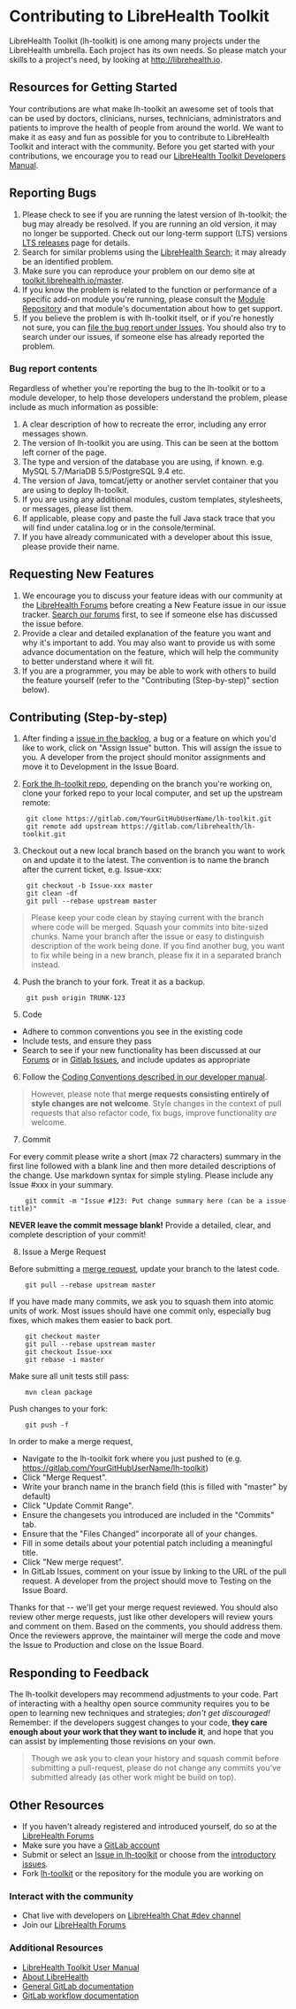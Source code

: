 # Contributing to LibreHealth Toolkit

LibreHealth Toolkit (lh-toolkit) is one among many projects under the LibreHealth umbrella. Each project has its own needs. So please match your skills to a project's need, by looking at http://librehealth.io.

## Resources for Getting Started

Your contributions are what make lh-toolkit an awesome set of tools that can be used by doctors, clinicians, nurses, technicians, administrators and patients to improve the health of people from around the world. We want to make it as easy and fun as possible for you to contribute to LibreHealth Toolkit and interact with the community. Before you get started with your contributions, we encourage you to read our [LibreHealth Toolkit Developers Manual](https://toolkit.librehealth.io/devmanual).

## Reporting Bugs

1. Please check to see if you are running the latest version of lh-toolkit; the bug may already be resolved. If you are running an old version, it may no longer be supported. Check out our long-term support (LTS) versions [LTS releases](http://toolkit.librehealth.io) page for details.
2. Search for similar problems using the [LibreHealth Search](https://search.librehealth.io); it may already be an identified problem.
3. Make sure you can reproduce your problem on our demo site at [toolkit.librehealth.io/master](https://toolkit.librehealth.io/master).
4. If you know the problem is related to the function or performance of a specific add-on module you're running, please consult the [Module Repository](http://modules.openmrs.org) and that module's documentation about how to get support.
5. If you believe the problem is with lh-toolkit itself, or if you're honestly not sure, you can [file the bug report under Issues](https://gitlab.com/librehealth/lh-toolkit/issues). You should also try to search under our issues, if someone else has already reported the problem.

### Bug report contents

Regardless of whether you're reporting the bug to the lh-toolkit or to a module developer, to help those developers understand the problem, please include as much information as possible:

1. A clear description of how to recreate the error, including any error messages shown.
2. The version of lh-toolkit you are using. This can be seen at the bottom left corner of the page.
3. The type and version of the database you are using, if known. e.g. MySQL 5.7/MariaDB 5.5/PostgreSQL 9.4 etc.
4. The version of Java, tomcat/jetty or another servlet container that you are using to deploy lh-toolkit.
4. If you are using any additional modules, custom templates, stylesheets, or messages, please list them.
5. If applicable, please copy and paste the full Java stack trace that you will find under catalina.log or in the console/terminal.
6. If you have already communicated with a developer about this issue, please provide their name.


## Requesting New Features

1. We encourage you to discuss your feature ideas with our community at the [LibreHealth Forums](https://forums.librehealth.io/c/projects/lh-toolkit) before creating a New Feature issue in our issue tracker. [Search our forums](https://forums.librehealth.io/search) first, to see if someone else has discussed the issue before.
2. Provide a clear and detailed explanation of the feature you want and why it's important to add. You may also want to provide us with some advance documentation on the feature, which will help the community to better understand where it will fit.
3. If you are a programmer, you may be able to work with others to build the feature yourself (refer to the "Contributing (Step-by-step)" section below).

## Contributing (Step-by-step)

1. After finding a [issue in the backlog](https://gitlab.com/librehealth/lh-toolkit/board), a bug or a feature on which you'd like to work, click on "Assign Issue" button. This will assign the issue to you. A developer from the project should monitor assignments and move it to Development in the Issue Board.

2. [Fork the lh-toolkit repo](https://docs.gitlab.com/ce/workflow/forking_workflow.html), depending on the branch you're working on, clone your forked repo to your local computer, and set up the upstream remote:

        git clone https://gitlab.com/YourGitHubUserName/lh-toolkit.git
        git remote add upstream https://gitlab.com/librehealth/lh-toolkit.git

3. Checkout out a new local branch based on the branch you want to work on and update it to the latest. The convention is to name the branch after the current ticket, e.g. Issue-xxx:

        git checkout -b Issue-xxx master
        git clean -df
        git pull --rebase upstream master

 > Please keep your code clean by staying current with the branch where code will be merged. Squash your commits into bite-sized chunks. Name your branch after the issue or easy to distinguish description of the work being done. If you find another bug, you want to fix while being in a new branch, please fix it in a separated branch instead.


4. Push the branch to your fork. Treat it as a backup.

        git push origin TRUNK-123

5. Code
  * Adhere to common conventions you see in the existing code
  * Include tests, and ensure they pass
  * Search to see if your new functionality has been discussed at our [Forums](https://forums.librehealth.io) or in [Gitlab Issues](https://gitlab.com/librehealth/lh-toolkit/issues), and include updates as appropriate

6. Follow the [Coding Conventions described in our developer manual](https://toolkit.librehealth.io/devmanual).

  > However, please note that **merge requests consisting entirely of style changes are not welcome**. Style changes in the context of pull requests that also refactor code, fix bugs, improve functionality *are* welcome.

7. Commit

  For every commit please write a short (max 72 characters) summary in the first line followed with a blank line and then more detailed descriptions of the change. Use markdown syntax for simple styling. Please include any Issue #xxx in your summary.
  
        git commit -m "Issue #123: Put change summary here (can be a issue title)"

  **NEVER leave the commit message blank!** Provide a detailed, clear, and complete description of your commit!

8. Issue a Merge Request

  Before submitting a [merge request](https://docs.gitlab.com/ce/workflow/forking_workflow.html#merging-upstream), update your branch to the latest code.
  
        git pull --rebase upstream master

  If you have made many commits, we ask you to squash them into atomic units of work. Most issues should have one commit only, especially bug fixes, which makes them easier to back port.

        git checkout master
        git pull --rebase upstream master
        git checkout Issue-xxx
        git rebase -i master

  Make sure all unit tests still pass:

        mvn clean package

  Push changes to your fork:

        git push -f

  In order to make a merge request,
  * Navigate to the lh-toolkit fork where you just pushed to (e.g. https://gitlab.com/YourGitHubUserName/lh-toolkit)
  * Click "Merge Request".
  * Write your branch name in the branch field (this is filled with "master" by default)
  * Click "Update Commit Range".
  * Ensure the changesets you introduced are included in the "Commits" tab.
  * Ensure that the "Files Changed" incorporate all of your changes.
  * Fill in some details about your potential patch including a meaningful title.
  * Click "New merge request".
  * In GitLab Issues, comment on your issue by linking to the URL of the pull request. A developer from the project should move to Testing on the Issue Board.


  Thanks for that -- we'll get your merge request reviewed. You should also review other merge requests, just like other developers will review yours and comment on them. Based on the comments, you should address them. Once the reviewers approve, the maintainer will merge the code and move the Issue to Production and close on the Issue Board. 

## Responding to Feedback

  The lh-toolkit developers may recommend adjustments to your code. Part of interacting with a healthy open source community requires you to be open to learning new techniques and strategies; *don't get discouraged!* Remember: if the developers suggest changes to your code, **they care enough about your work that they want to include it**, and hope that you can assist by implementing those revisions on your own.

  > Though we ask you to clean your history and squash commit before submitting a pull-request, please do not change any commits you've submitted already (as other work might be build on top).

## Other Resources

* If you haven't already registered and introduced yourself, do so at the [LibreHealth Forums](https://forums.librehealth.io)
* Make sure you have a [GitLab account](https://gitlab.com/users/sign_in)
* Submit or select an [Issue in lh-toolkit](https://gitlab.com/librehealth/lh-toolkit/issues) or choose from the [introductory issues](https://gitlab.com/librehealth/lh-toolkit/issues?label_name%5B%5D=Intro).
* Fork [lh-toolkit](https://gitlab.com/librehealth/lh-toolkit.git) or the repository for the module you are working on

### Interact with the community

* Chat live with developers on [LibreHealth Chat #dev channel](https://chat.librehealth.io/channel/dev)
* Join our [LibreHealth Forums](https://forums.librehealth.io)

### Additional Resources

* [LibreHealth Toolkit User Manual](https://toolkit.librehealth.io/usermanual)
* [About LibreHealth](https://librehealth.io)
* [General GitLab documentation](https://docs.gitlab.com/ce/)
* [GitLab workflow documentation](https://docs.gitlab.com/ce/workflow/README.html)
